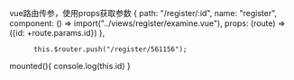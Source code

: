 vue路由传参，使用props获取参数
      {
        path: "/register/:id",
        name: "register",
        component: () => import("../views/register/examine.vue"),
        props: (route) =>  ({id: +route.params.id})
      },
      
      
          this.$router.push("/register/561156");
          
  mounted(){
    console.log(this.id)
  }
